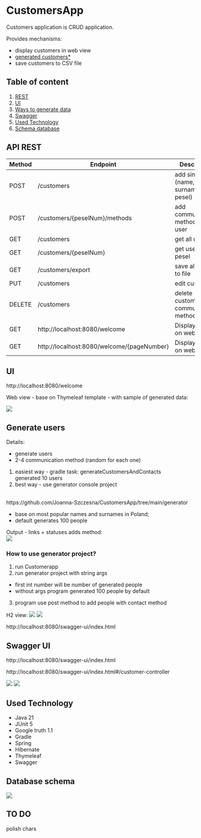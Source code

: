# CustomersApp

Customers application is CRUD application. 

Provides mechanisms:

- display customers in web view
- [generated customers*](#generate-users)
- save customers to CSV file

## Table of content

1. [REST](#api-rest)
2. [UI](#ui)
1. [Ways to generate data](#generate-users)
2. [Swagger](#swagger-ui)
1. [Used Technology](#used-technology-and-lib)
2. [Schema database](#database-schema)


## API REST

| Method | Endpoint | Description                                |
|--------|----------|--------------------------------------------|
| POST   | /customers    | add single user (name, surname, pesel)     |
| POST   | /customers/{peselNum}/methods     | add communication methods to user          |
| GET    | /customers    | get all users                              |
| GET    | /customers/{peselNum}    | get user by pesel                          |
| GET    | /customers/export    | save all users to file                     |
| PUT    | /customers    | edit customer                              |
| DELETE | /customers     | delete customer with communication methods |
| GET    | http://localhost:8080/welcome   | Display all user on website                |
| GET    | http://localhost:8080/welcome/{pageNumber}     | Display all user on website                |

## UI

http://localhost:8080/welcome

Web view - base on Thymeleaf template - with sample of generated data:
</br>

<img src="/images/view-welcome.JPG">

## Generate users

Details: 
* generate users 
* 2-4 communication method (random for each one)

1. easiest way - gradle task: generateCustomersAndContacts </br>
generated 10 users
1. best way - use generator console project
</br>
https://github.com/Joanna-Szczesna/CustomersApp/tree/main/generator

* base on most popular names and surnames in Poland;
* default generates 100 people

Output - links + statuses adds method:
</br>
<img src="/images/customer_generator_output.JPG">

### How to use generator project?

1. run Customerapp
2. run generator project with string args 
* first int number will be number of generated people
* without args program generated 100 people by default
3. program use post method to add people with contact method


H2 view:
<img src="/images/h2_console.JPG">
<img src="/images/h2_console_methods.JPG">

http://localhost:8080/swagger-ui/index.html


## Swagger UI

http://localhost:8080/swagger-ui/index.html

http://localhost:8080/swagger-ui/index.html#/customer-controller

<img src="/images/swagger_getCustomers_0.JPG">
<img src="/images/swagger_getCustomers.JPG">

## Used Technology

- Java 21
- JUnit 5
- Google truth 1.1
- Gradle
- Spring
- Hibernate
- Thymeleaf
- Swagger

## Database schema

<img src="/images/costumerDB_schema.png">

## TO DO
polish chars
